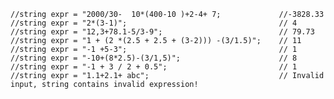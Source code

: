 	//string expr = "2000/30-  10*(400-10 )+2-4+ 7;				//-3828.33
	//string expr = "2*(3-1)";									// 4
	//string expr = "12,3+78.1-5/3-9";							// 79.73
	//string expr = "1 + (2 *(2.5 + 2.5 + (3-2))) -(3/1.5)";  	// 11
	//string expr = "-1 +5-3";									// 1
	//string expr = "-10+(8*2.5)-(3/1,5)";	 					// 8
	//string expr = "-1 + 3 / 2 + 0.5";							// 1
	//string expr = "1.1+2.1+ abc";								// Invalid input, string contains invalid expression!